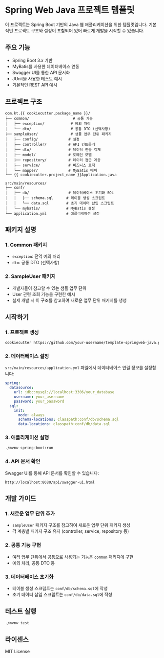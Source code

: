 # Spring Web Java 프로젝트 템플릿

이 프로젝트는 Spring Boot 기반의 Java 웹 애플리케이션을 위한 템플릿입니다. 기본적인 프로젝트 구조와 설정이 포함되어 있어 빠르게 개발을 시작할 수 있습니다.

## 주요 기능

- Spring Boot 3.x 기반
- MyBatis를 사용한 데이터베이스 연동
- Swagger UI를 통한 API 문서화
- JUnit을 사용한 테스트 예시
- 기본적인 REST API 예시

## 프로젝트 구조

```
com.kt.{{ cookiecutter.package_name }}/
├── common/                    # 공통 기능
│   ├── exception/            # 예외 처리
│   └── dto/                  # 공통 DTO (선택사항)
├── sampleUser/               # 샘플 업무 단위 패키지
│   ├── config/              # 설정
│   ├── controller/          # API 컨트롤러
│   ├── dto/                 # 데이터 전송 객체
│   ├── model/               # 도메인 모델
│   ├── repository/          # 데이터 접근 계층
│   ├── service/             # 비즈니스 로직
│   └── mapper/              # MyBatis 매퍼
└── {{ cookiecutter.project_name }}Application.java

src/main/resources/
├── conf/
│   ├── db/                  # 데이터베이스 초기화 SQL
│   │   ├── schema.sql      # 테이블 생성 스크립트
│   │   └── data.sql        # 초기 데이터 삽입 스크립트
│   └── mybatis/            # MyBatis 설정
└── application.yml         # 애플리케이션 설정
```

## 패키지 설명

### 1. Common 패키지
- `exception`: 전역 예외 처리
- `dto`: 공통 DTO (선택사항)

### 2. SampleUser 패키지
- 개발자들이 참고할 수 있는 샘플 업무 단위
- User 관련 조회 기능을 구현한 예시
- 실제 개발 시 이 구조를 참고하여 새로운 업무 단위 패키지를 생성

## 시작하기

### 1. 프로젝트 생성

```bash
cookiecutter https://github.com/your-username/template-springweb-java.git
```

### 2. 데이터베이스 설정

`src/main/resources/application.yml` 파일에서 데이터베이스 연결 정보를 설정합니다:

```yaml
spring:
  datasource:
    url: jdbc:mysql://localhost:3306/your_database
    username: your_username
    password: your_password
  sql:
    init:
      mode: always
      schema-locations: classpath:conf/db/schema.sql
      data-locations: classpath:conf/db/data.sql
```

### 3. 애플리케이션 실행

```bash
./mvnw spring-boot:run
```

### 4. API 문서 확인

Swagger UI를 통해 API 문서를 확인할 수 있습니다:
```
http://localhost:8080/api/swagger-ui.html
```

## 개발 가이드

### 1. 새로운 업무 단위 추가
- `sampleUser` 패키지 구조를 참고하여 새로운 업무 단위 패키지 생성
- 각 계층별 패키지 구조 유지 (controller, service, repository 등)

### 2. 공통 기능 구현
- 여러 업무 단위에서 공통으로 사용되는 기능은 `common` 패키지에 구현
- 예외 처리, 공통 DTO 등

### 3. 데이터베이스 초기화
- 테이블 생성 스크립트는 `conf/db/schema.sql`에 작성
- 초기 데이터 삽입 스크립트는 `conf/db/data.sql`에 작성

## 테스트 실행

```bash
./mvnw test
```

## 라이센스

MIT License 